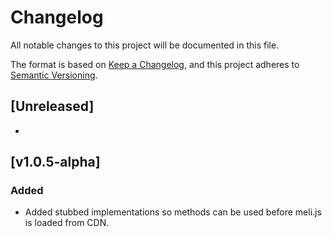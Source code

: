 # Changelog

All notable changes to this project will be documented in this file.

The format is based on [Keep a Changelog](https://keepachangelog.com/en/1.0.0/), and this project adheres to [Semantic Versioning](https://semver.org/spec/v2.0.0.html).

## [Unreleased]

-

## [v1.0.5-alpha]

### Added

- Added stubbed implementations so methods can be used before meli.js is loaded from CDN.

[v1.0.5]: https://github.com/meli-ai/meli.js/compare/v1.0.5...v.1.0.5-alpha
